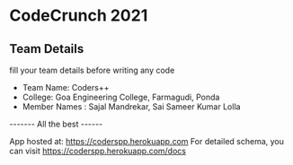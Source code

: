 # CodeCrunch 2021

## Team Details

fill your team details before writing any code

- Team Name: Coders++ 
- College: Goa Engineering College, Farmagudi, Ponda
- Member Names : Sajal Mandrekar, Sai Sameer Kumar Lolla


------- All the best ------

App hosted at: https://coderspp.herokuapp.com
For detailed schema, you can visit https://coderspp.herokuapp.com/docs
